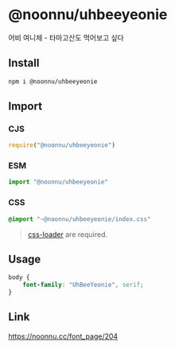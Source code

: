 # @noonnu/uhbeeyeonie
어비 여니체 - 타마고산도 먹어보고 싶다

## Install
```sh
npm i @noonnu/uhbeeyeonie
```
## Import
### CJS
```js
require("@noonnu/uhbeeyeonie")
```
### ESM
```js
import "@noonnu/uhbeeyeonie"
```
### CSS 
```css
@import "~@noonnu/uhbeeyeonie/index.css"
```
> [css-loader](https://github.com/webpack-contrib/css-loader) are required.

## Usage
```css
body {
    font-family: "UhBeeYeonie", serif;
}
```

## Link
https://noonnu.cc/font_page/204
